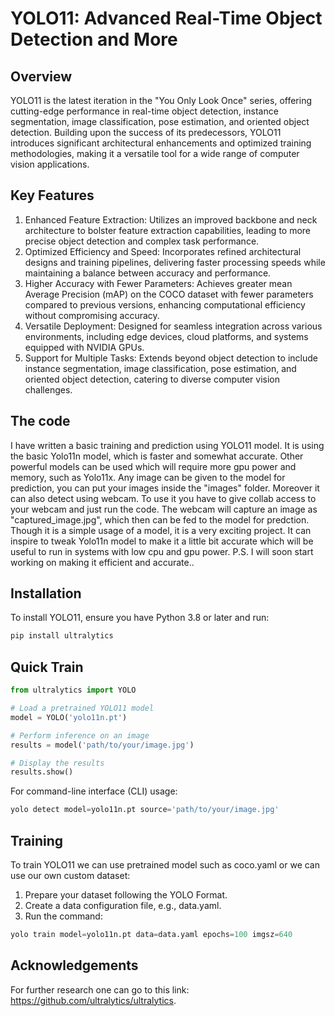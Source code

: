 # YOLO11: Advanced Real-Time Object Detection and More
 ## Overview
 YOLO11 is the latest iteration in the "You Only Look Once" series, offering cutting-edge performance in real-time object detection, instance segmentation, image classification, pose estimation, 
 and oriented object detection. Building upon the success of its predecessors, YOLO11 introduces significant architectural enhancements and optimized training methodologies, making it a versatile tool for a wide range of computer vision applications.
 ## Key Features
 1. Enhanced Feature Extraction: Utilizes an improved backbone and neck architecture to bolster feature extraction capabilities, leading to more precise object detection and complex task performance.
 2. Optimized Efficiency and Speed: Incorporates refined architectural designs and training pipelines, delivering faster processing speeds while maintaining a balance between accuracy and performance.
 3. Higher Accuracy with Fewer Parameters: Achieves greater mean Average Precision (mAP) on the COCO dataset with fewer parameters compared to previous versions, enhancing computational efficiency without compromising accuracy.
 4. Versatile Deployment: Designed for seamless integration across various environments, including edge devices, cloud platforms, and systems equipped with NVIDIA GPUs.
 5. Support for Multiple Tasks: Extends beyond object detection to include instance segmentation, image classification, pose estimation, and oriented object detection, catering to diverse computer vision challenges.

 ## The code
 I have written a basic training and prediction using YOLO11 model. It is using the basic Yolo11n model, which is faster and somewhat accurate. Other powerful models can be used which will require more gpu power and memory, such as Yolo11x. Any image can be given to the model 
 for prediction, you can put your images inside the "images" folder. Moreover it can also detect using webcam. To use it you have to give collab access to your webcam and just run the code. The webcam will capture an image as "captured_image.jpg", which then can be fed to the model
 for predction.
 Though it is a simple usage of a model, it is a very exciting project. It can inspire to tweak Yolo11n model to make it a little bit accurate which will be useful to run in systems with low cpu and gpu power. 
 P.S. I will soon start working on making it efficient and accurate..


 ## Installation
 To install YOLO11, ensure you have Python 3.8 or later and run:
 ```python
 pip install ultralytics
 ```
 ## Quick Train
 ```python
 from ultralytics import YOLO

# Load a pretrained YOLO11 model
model = YOLO('yolo11n.pt')

# Perform inference on an image
results = model('path/to/your/image.jpg')

# Display the results
results.show()
```
 For command-line interface (CLI) usage:
 ```python
 yolo detect model=yolo11n.pt source='path/to/your/image.jpg'
 ```

 ## Training
 To train YOLO11 we can use pretrained model such as coco.yaml or we can use our own custom dataset:
 1. Prepare your dataset following the YOLO Format.
 2. Create a data configuration file, e.g., data.yaml.
 3. Run the command:
 ```python
 yolo train model=yolo11n.pt data=data.yaml epochs=100 imgsz=640
 ```


 ## Acknowledgements
 For further research one can go to this link: https://github.com/ultralytics/ultralytics.





 
